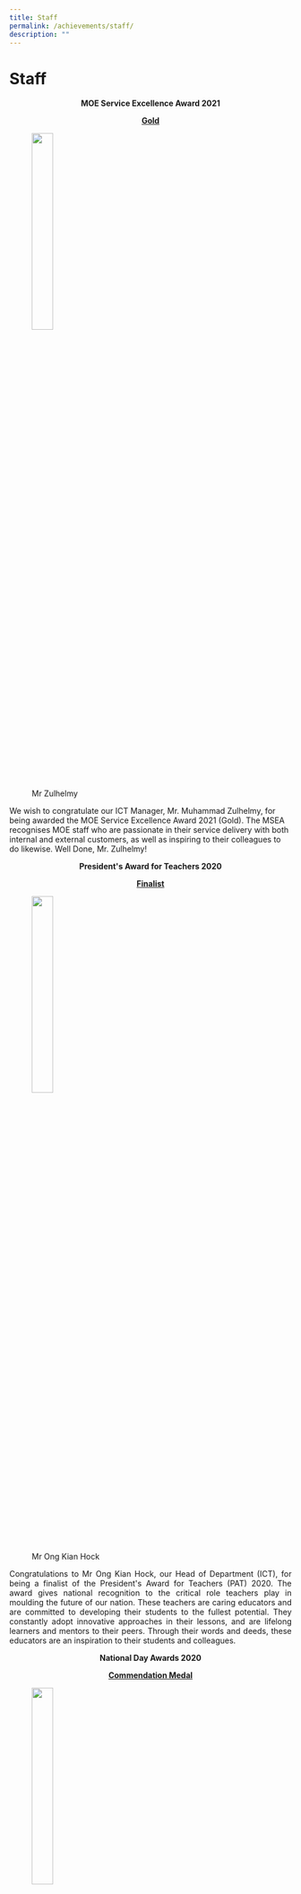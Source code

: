 ```yaml
---
title: Staff
permalink: /achievements/staff/
description: ""
---
```

# Staff

<p style="text-align: center;"><b>MOE Service Excellence Award 2021</b></p>

<p style="text-align: center;"><u><b>Gold</b></u></p>

<figure>
	<img src="/images/Achievements/Staff/zulhelmy.jpg"
     style="width:30%">
<figcaption>
	Mr Zulhelmy
	</figcaption>
</figure>

We wish to congratulate our ICT Manager, Mr. Muhammad Zulhelmy, for being awarded the MOE Service Excellence Award 2021 (Gold). The MSEA recognises MOE staff who are passionate in their service delivery with both internal and external customers, as well as inspiring to their colleagues to do likewise. Well Done, Mr. Zulhelmy!

<p style="text-align: center;"><b>President's Award for Teachers 2020</b></p>

<p style="text-align: center;"><u><b>Finalist</b></u></p>

<figure>
	<img src="/images/Achievements/Staff/Alfred.jpg"
     style="width:30%">
<figcaption>
	Mr Ong Kian Hock
	</figcaption>
</figure>

<p style="text-align: justify;">Congratulations to Mr Ong Kian Hock, our Head of Department (ICT), for being a finalist of the President's Award for Teachers (PAT) 2020. The award gives national recognition to the critical role teachers play in moulding the future of our nation. These teachers are caring educators and are committed to developing their students to the fullest potential. They constantly adopt innovative approaches in their lessons, and are lifelong learners and mentors to their peers. Through their words and deeds, these educators are an inspiration to their students and colleagues.</p>

<p style="text-align: center;"><b>National Day Awards 2020</b></p>

<p style="text-align: center;"><u><b>Commendation Medal</b></u></p>

<figure>
	<img src="/images/Achievements/Staff/Mr%20Arivalagan%20S_o%20Rajangam.jpg"
     style="width:30%">
<figcaption>
	Mr Arivalagan
	</figcaption>
</figure>

<p style="text-align: justify;">Congratulations to Mr Arivalagan for being awarded the Commendation Medal at the National Day Awards 2020! The Commendation Medal is awarded to public officers who have distinguished themselves through commendable performance and conduct, or significant efficiency, competence and devotion to duty. We thank him for his exceptional work in teaching and leading fellow teachers all these years and look forward to his continuous contributions to education.</p>


<p style="text-align: center;"><u><b>Long Service Medal</b></u></p>

<figure>
	<img src="/images/Achievements/Staff/Mdm%20Nur%20Jannah%20Bte%20Juri.jpg"
     style="width:30%">
<figcaption>
	Mdm Nur Jannah bte Juri
	</figcaption>
</figure>

<p style="text-align: justify;">Congratulations to Mdm Nur Jannah bte Juri for being awarded the Long Service Medal! The Long Service Medal is awarded to public service officers who are of irreproachable character and have completed at least 25 years of service in the public service. We thank her for their dedication and 25 years of service to education.</p>

<p style="text-align: center;"><b>Staff Platinum Award</b></p>

The Staff Platinum Award is a school based award bestowed upon our school staff, by fellow Greenridge staff. It is a platform to recognise and affirm our staff who best embody and display the GRPS values. We would like to congratulate the 2019 Staff Platinum Award recipients.

| <u><b>Most Gracious Staff</b></u>   | <u><b>Most Responsible Staff</b></u>  | <u><b>Most Public-spirited Staff</b></u>   |
|-------------------------------|----------------------------------|------------------------------|
| ![](/images/Achievements/Staff/Ms%20Nor%20Umniyati%20Bte%20Ali.jpg)<br>NOR UMNIYATI BTE ALI | ![](/images/Achievements/Staff/Mdm%20Rohaini%20Bte%20Yahya.jpg)<br>ROHAINI BTE YAHYA           | ![](/images/Achievements/Staff/Mdm%20Ang%20Lor%20Nah.jpg)<br>ANG LOR NAH             |
| ![](/images/Achievements/Staff/Miss%20Ang%20Him%20Lui.jpg)<br>ANG HIM LUI              | ![](/images/Achievements/Staff/Mdm%20Farah%20Filza%20Bte%20Muhammad%20Rajaie.jpg)<br>FARAH FILZA BTE MUHD RAJAIE | ![](/images/Achievements/Staff/Ms%20Tan%20Swee%20Leng%20Sharon.jpg) <br>TAN SWEE LENG SHARON   |
| ![](/images/Achievements/Staff/Miss%20Lek%20Soi%20Moi%20Sally.jpg)<br>LEK SOI MOI SALLY        | ![](/images/Achievements/Staff/Miss%20Sim%20Siok%20Hoon.jpg)<br>SIM SIOK HOON               | ![](/images/Achievements/Staff/Mr%20Muhammad%20Khairon%20Bin%20Yunus.jpg) <br>MUHD KHAIRON BIN YUNUS |

<p style="text-align: center;"><b>Caring Teacher Awards 2020</b></p>

<img src="/images/Achievements/Staff/CTA2020.png"
     style="width:30%">

Awarded by NIE, the Caring Teacher Awards (CTA) pays tribute to teachers in our schools who go beyond the call of duty for the holistic development of their students and ensure their charges grow up to be confident and independent learners for our nation. The winners in our school are:

|                          |                    |                    |
|--------------------------|--------------------|--------------------|
| ![](/images/Achievements/Staff/Miss%20Loh%20Shi%20Ting.jpg)Ms Loh Shi Ting <br> | ![](/images/Achievements/Staff/Ms%20Adene%20Chua%20Yuen%20Yee.jpg)Ms Adene Chua  | ![](/images/Achievements/Staff/Miss%20Ang%20Him%20Lui.jpg)Ms Ang Him Lui |

|                              |                                   |
|------------------------------|-----------------------------------|
|  ![](/images/Achievements/Staff/Mdm%20Jayarani%20Selvaraju.jpg)Mdm Jayarani Selvaraju | ![](/images/Achievements/Staff/Mr%20Muhammad%20Khairon%20Bin%20Yunus.jpg)Mr Muhammad Khairon Bin Yunu |

<p style="text-align: center;"><b>National Day Awards 2019</b></p>

<p style="text-align: center;"><u><b>Commendation Medal</b></u></p>

<figure>
	<img src="/images/Achievements/Staff/Ms%20Ong%20Ai%20Leng.jpg"
     style="width:30%">
<figcaption>
	Ms Ong Ai Leng
	</figcaption>
</figure>

<p style="text-align: justify;">Congratulations to Miss Ong Ai Leng for being awarded the Commendation Medal at the National Day Awards 2019! The Commendation Medal is awarded to public officers who have distinguished themselves through commendable performance and conduct, or significant efficiency, competence and devotion to duty. We thank her for her exceptional work in teaching and leading fellow teachers all these years and look forward to her continuous contributions to education.</p>

<p style="text-align: center;"><u><b>Long Service Medal</b></u></p>

|           |             |        |              |
|--------------------------------------|-------------------------------------|--------------------------------|----------------------------------|
| ![](/images/Achievements/Staff/Mr%20Mohd%20Ramdan%20%20Bin%20Mohd%20Mahpol.jpg)Mr Mohd Ramdan Bin Mohd Mahpol | ![](/images/Achievements/Staff/Florence.jpg)Mdm Florence Ng Yoke Chan  | ![](/images/Achievements/Staff/Mdm%20Zuleha%20Bte%20Abdullah.jpg)Mdm Zuleha Binte Abdullah | ![](/images/Achievements/Staff/Mdm%20Shanthi%20Devi.jpg)Mdm Shanthi Devi D/O Rangasamy  |


<p style="text-align: justify;">Congratulations to Mr Mohd Ramdan Bin Mohd Mahpol, Mdm Florence Ng Yoke Chan, Mdm Zuleha Binte Abdullah and Mdm Shanthi Devi d/o Rangasamy for being awarded the Long Service Medal! The Long Service Medal is awarded to public service officers who are of irreproachable character and have completed at least 25 years of service in the public service. We thank them for their dedication and 25 years of service to education.</p>

![](/images/Achievements/Staff/Mr_Shahrin_PAT.png)

![](/images/Achievements/Staff/NDA2017_Pek_Shu_San.jpg)

![](/images/Achievements/Staff/NDA2016-Ang_Lor_Nah.jpg)

<p style="text-align: center;"><u><b>MOE Service Excellence Award 2017</b></u></p>

<p style="text-align: center;">Miss Shimmie Ramachandran (Silver)<br>Miss Junainah Binte Sadar (Silver))<br>Miss Noorhayati Bte Mahmood Khan@ Yats Khan (Silver))<br>Mr Muhammad Irsadi Bin Munaris (Silver))<br>Ms Sim Siok Hoon (Silver))<br>Ms Nor Umniyati Binte Ali (Silver))<br>Mdm Siti Maimunah Binte Wahub (Silver))<br>Mdm Rohaini bte Yahya (Silver))<br>Mr Ramli B Md Said (Silver)</p>


<img src="/images/Achievements/Staff/c1.jpg" style="width:30%">

<p style="text-align: center;"><b>**Caring Teacher Awards 2016**</b></p>

<p style="text-align: center;">Mdm Ang Lor Nah<br>Ms Cheok Tze Mei<br>Mdm Jayarani Selvaraju<br>Ms Low Li Lian<br>Ms Tan Swee Leng Sharon</p>

<p style="text-align: justify;">Awarded by NIE, the Caring Teacher Award (CTA) pays tribute to teachers who show care and concern for the holistic development of their students, and go the extra mile to ensure their charges grow up to be confident and independent learners.</p>